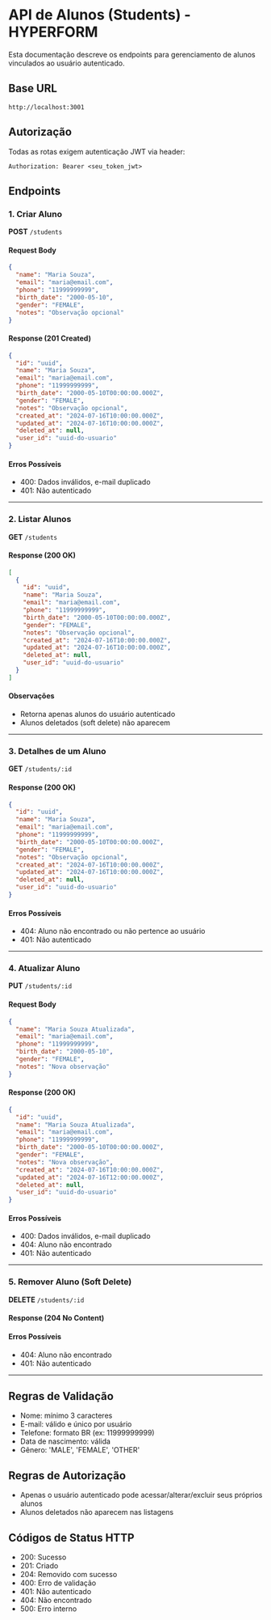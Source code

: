 # API de Alunos (Students) - HYPERFORM

Esta documentação descreve os endpoints para gerenciamento de alunos vinculados ao usuário autenticado.

## Base URL

```
http://localhost:3001
```

## Autorização

Todas as rotas exigem autenticação JWT via header:

```
Authorization: Bearer <seu_token_jwt>
```

## Endpoints

### 1. Criar Aluno

**POST** `/students`

#### Request Body

```json
{
  "name": "Maria Souza",
  "email": "maria@email.com",
  "phone": "11999999999",
  "birth_date": "2000-05-10",
  "gender": "FEMALE",
  "notes": "Observação opcional"
}
```

#### Response (201 Created)

```json
{
  "id": "uuid",
  "name": "Maria Souza",
  "email": "maria@email.com",
  "phone": "11999999999",
  "birth_date": "2000-05-10T00:00:00.000Z",
  "gender": "FEMALE",
  "notes": "Observação opcional",
  "created_at": "2024-07-16T10:00:00.000Z",
  "updated_at": "2024-07-16T10:00:00.000Z",
  "deleted_at": null,
  "user_id": "uuid-do-usuario"
}
```

#### Erros Possíveis

- 400: Dados inválidos, e-mail duplicado
- 401: Não autenticado

---

### 2. Listar Alunos

**GET** `/students`

#### Response (200 OK)

```json
[
  {
    "id": "uuid",
    "name": "Maria Souza",
    "email": "maria@email.com",
    "phone": "11999999999",
    "birth_date": "2000-05-10T00:00:00.000Z",
    "gender": "FEMALE",
    "notes": "Observação opcional",
    "created_at": "2024-07-16T10:00:00.000Z",
    "updated_at": "2024-07-16T10:00:00.000Z",
    "deleted_at": null,
    "user_id": "uuid-do-usuario"
  }
]
```

#### Observações

- Retorna apenas alunos do usuário autenticado
- Alunos deletados (soft delete) não aparecem

---

### 3. Detalhes de um Aluno

**GET** `/students/:id`

#### Response (200 OK)

```json
{
  "id": "uuid",
  "name": "Maria Souza",
  "email": "maria@email.com",
  "phone": "11999999999",
  "birth_date": "2000-05-10T00:00:00.000Z",
  "gender": "FEMALE",
  "notes": "Observação opcional",
  "created_at": "2024-07-16T10:00:00.000Z",
  "updated_at": "2024-07-16T10:00:00.000Z",
  "deleted_at": null,
  "user_id": "uuid-do-usuario"
}
```

#### Erros Possíveis

- 404: Aluno não encontrado ou não pertence ao usuário
- 401: Não autenticado

---

### 4. Atualizar Aluno

**PUT** `/students/:id`

#### Request Body

```json
{
  "name": "Maria Souza Atualizada",
  "email": "maria@email.com",
  "phone": "11999999999",
  "birth_date": "2000-05-10",
  "gender": "FEMALE",
  "notes": "Nova observação"
}
```

#### Response (200 OK)

```json
{
  "id": "uuid",
  "name": "Maria Souza Atualizada",
  "email": "maria@email.com",
  "phone": "11999999999",
  "birth_date": "2000-05-10T00:00:00.000Z",
  "gender": "FEMALE",
  "notes": "Nova observação",
  "created_at": "2024-07-16T10:00:00.000Z",
  "updated_at": "2024-07-16T12:00:00.000Z",
  "deleted_at": null,
  "user_id": "uuid-do-usuario"
}
```

#### Erros Possíveis

- 400: Dados inválidos, e-mail duplicado
- 404: Aluno não encontrado
- 401: Não autenticado

---

### 5. Remover Aluno (Soft Delete)

**DELETE** `/students/:id`

#### Response (204 No Content)

#### Erros Possíveis

- 404: Aluno não encontrado
- 401: Não autenticado

---

## Regras de Validação

- Nome: mínimo 3 caracteres
- E-mail: válido e único por usuário
- Telefone: formato BR (ex: 11999999999)
- Data de nascimento: válida
- Gênero: 'MALE', 'FEMALE', 'OTHER'

## Regras de Autorização

- Apenas o usuário autenticado pode acessar/alterar/excluir seus próprios alunos
- Alunos deletados não aparecem nas listagens

## Códigos de Status HTTP

- 200: Sucesso
- 201: Criado
- 204: Removido com sucesso
- 400: Erro de validação
- 401: Não autenticado
- 404: Não encontrado
- 500: Erro interno
